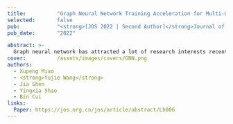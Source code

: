 ```yaml
---
title:          "Graph Neural Network Training Acceleration for Multi-GPUs"
selected:       false
pub:            "<strong>[JOS 2022 | Second Author]</strong>Journal of Software"
pub_date:       "2022"

abstract: >-
  Graph neural network has attracted a lot of research interests recently due to its powerful and flexible representation ability. Considering the increasing scale of graph data and the limitation of GPU device memory, it becomes more challenging to train the graph neural networks with traditional general deep learning systems. How to perform efficient large graph neural network training over GPUs is one of the important research issues in this field. Traditional approaches are built on top of sparse matrix multiplication. When the device memory capacity is limited, it distributes the computation tasks to each device by distributed matrix multiplication. Their shortcomings mainly include: (1) They ignore the sparse distribution of the graph data, resulting in low computation efficiency; (2) These methods ignore the GPU computation and memory characteristics and fail to utilize the hardware resource. To improve the training efficiency, some studies propose to reduce the costs of each iteration through graph sampling techniques, which are also flexible and scalable. But due to the stochastics and variance, these methods are often harmful to the model quality. In this paper, we propose a high-performance graph neural network training framework over multi-GPUs. We have explored different GNN partition strategies over GPUs, studied the influence of different graph ordering patterns on the training efficiency, and proposed the block-sparse-aware optimization methods. We implemented our system using C++ and CuDNN, the experiments over four large graphs demonstrate that: (1) the graph re-ordering method improves around 40% cache hit rate and 2 times computation speedup; (2) compared to existing system DGL, our system achieves 5.8x total speedup.
cover:          /assets/images/covers/GNN.png
authors:
  - Xupeng Miao
  - <strong>Yujie Wang</strong>
  - Jia Shen
  - Yingxia Shao
  - Bin Cui
links:
  Paper: https://jos.org.cn/jos/article/abstract/Lh006
---
```

